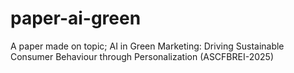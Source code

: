 # paper-ai-green
A paper made on topic; AI in Green Marketing: Driving Sustainable Consumer Behaviour through Personalization (ASCFBREI-2025) 
